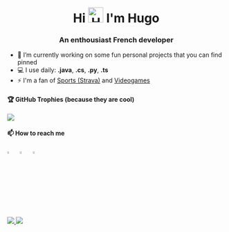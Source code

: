 <h1 align="center">Hi <img src="https://github.com/Hugo-CASTELL/Hugo-CASTELL/assets/100218176/a4f9fcef-bee4-4acb-8103-d146da8b3835" width="35px" alt="Hand waving"> I'm Hugo</h1>

<h3 align="center">An enthousiast French developer</h3>

- 🔭 I’m currently working on some fun personal projects that you can find pinned
- 💻 I use daily: **.java**, **.cs**, **.py**, **.ts**
- ⚡ I'm a fan of [Sports (Strava)](https://strava.app.link/ekLAiXo53Nb) and [Videogames](https://steamcommunity.com/id/nuanz/)

#### 🏆 GitHub Trophies (because they are cool)
![](https://github-profile-trophy.vercel.app/?username=Hugo-CASTELL&theme=default&no-frame=false&no-bg=true&margin-w=4)

#### 📫 How to reach me

[<img src="https://img.icons8.com/?size=256&id=65646&format=png" width="3.5%"/>](https://discord.com/invite/nuanz)  &nbsp; [<img src="https://img.icons8.com/color/48/000000/linkedin.png" width="3.5%"/>](https://www.linkedin.com/in/hugo-castell/)  &nbsp; <a href="mailto:hugo.castell@outlook.fr"> <img src="https://img.icons8.com/fluent/48/000000/gmail.png" width="3.5%"/>

![](https://komarev.com/ghpvc/?username=Hugo-CASTELL&label=Visits&style=for-the-badge) ![](https://img.shields.io/badge/%20NeoVim%20Typer%20-%2357A143.svg?&style=for-the-badge&logo=neovim&logoColor=white&color=blue)
